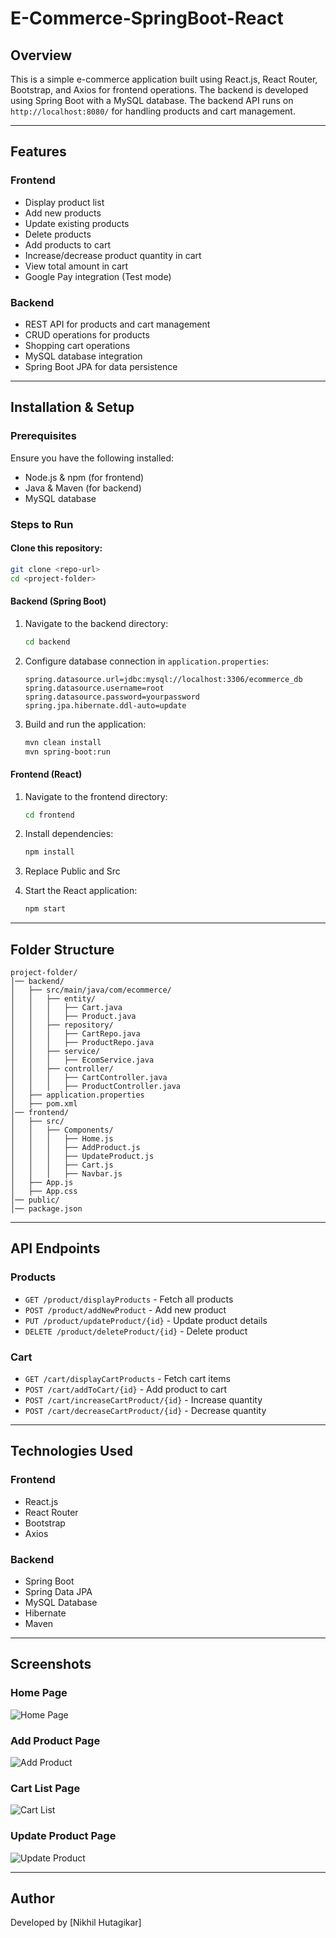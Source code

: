 # E-Commerce-SpringBoot-React

## Overview
This is a simple e-commerce application built using React.js, React Router, Bootstrap, and Axios for frontend operations. The backend is developed using Spring Boot with a MySQL database. The backend API runs on `http://localhost:8080/` for handling products and cart management.

---
## Features
### Frontend
- Display product list
- Add new products
- Update existing products
- Delete products
- Add products to cart
- Increase/decrease product quantity in cart
- View total amount in cart
- Google Pay integration (Test mode)

### Backend
- REST API for products and cart management
- CRUD operations for products
- Shopping cart operations
- MySQL database integration
- Spring Boot JPA for data persistence

---
## Installation & Setup

### Prerequisites
Ensure you have the following installed:
- Node.js & npm (for frontend)
- Java & Maven (for backend)
- MySQL database

### Steps to Run
#### Clone this repository:
```sh
git clone <repo-url>
cd <project-folder>
```

#### Backend (Spring Boot)
1. Navigate to the backend directory:
   ```sh
   cd backend
   ```
2. Configure database connection in `application.properties`:
   ```properties
   spring.datasource.url=jdbc:mysql://localhost:3306/ecommerce_db
   spring.datasource.username=root
   spring.datasource.password=yourpassword
   spring.jpa.hibernate.ddl-auto=update
   ```
3. Build and run the application:
   ```sh
   mvn clean install
   mvn spring-boot:run
   ```

#### Frontend (React)
1. Navigate to the frontend directory:
   ```sh
   cd frontend
   ```
2. Install dependencies:
   ```sh
   npm install
   ```
3. Replace Public and Src
   
4. Start the React application:
   ```sh
   npm start
   ```

---
## Folder Structure
```
project-folder/
│── backend/
│   ├── src/main/java/com/ecommerce/
│   │   ├── entity/
│   │   │   ├── Cart.java
│   │   │   ├── Product.java
│   │   ├── repository/
│   │   │   ├── CartRepo.java
│   │   │   ├── ProductRepo.java
│   │   ├── service/
│   │   │   ├── EcomService.java
│   │   ├── controller/
│   │   │   ├── CartController.java
│   │   │   ├── ProductController.java
│   ├── application.properties
│   ├── pom.xml
│── frontend/
│   ├── src/
│   │   ├── Components/
│   │   │   ├── Home.js
│   │   │   ├── AddProduct.js
│   │   │   ├── UpdateProduct.js
│   │   │   ├── Cart.js
│   │   │   ├── Navbar.js
│   ├── App.js
│   ├── App.css
│── public/
│── package.json
```

---
## API Endpoints

### Products
- `GET /product/displayProducts` - Fetch all products
- `POST /product/addNewProduct` - Add new product
- `PUT /product/updateProduct/{id}` - Update product details
- `DELETE /product/deleteProduct/{id}` - Delete product

### Cart
- `GET /cart/displayCartProducts` - Fetch cart items
- `POST /cart/addToCart/{id}` - Add product to cart
- `POST /cart/increaseCartProduct/{id}` - Increase quantity
- `POST /cart/decreaseCartProduct/{id}` - Decrease quantity

---
## Technologies Used
### Frontend
- React.js
- React Router
- Bootstrap
- Axios

### Backend
- Spring Boot
- Spring Data JPA
- MySQL Database
- Hibernate
- Maven

---
## Screenshots

### Home Page
![Home Page](images/Home.png)

### Add Product Page
![Add Product](images/AddProduct.png)

### Cart List Page
![Cart List](images/CartList.png)

### Update Product Page
![Update Product](images/UpdateProduct.png)

---
## Author
Developed by [Nikhil Hutagikar]

